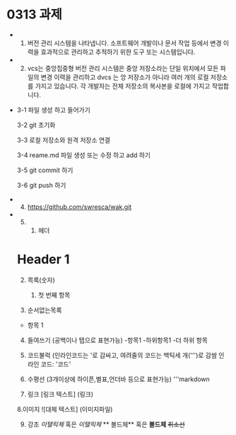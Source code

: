 # 0313 과제 
 * 1. 버전 관리 시스템을 나타냅니다. 소프트웨어 개발이나 문서 작업 등에서 변경 이력을 효과적으로 관리하고 추적하기 위한 도구 또는 시스템입니다.

 * 2. vcs는 중앙집중형 버전 관리 시스템은 중앙 저장소라는 단일 위치에서 모든 파일의 변경 이력을 관리하고 dvcs 는 앙 저장소가 아니라 여러 개의 로컬 저장소를 가지고 있습니다. 각 개발자는 전체 저장소의 복사본을 로컬에 가지고 작업합니다.

 * 3-1 파일 생성 하고 들어가기

   3-2 git 초기화

   3-3 로컬 저장소와 원격 저장소 연결

   3-4 reame.md 파일 생성 또는 수정 하고 add 하기   

   3-5 git commit 하기

   3-6 git push 하기








  * 4. https://github.com/swresca/wak.git 





 * 5. 1. 헤더
    # Header 1

      2. 목록(숫자)
          1. 첫 번째 항목


      3. 순서없는목록
      - 항목 1

      4. 들여쓰기 (공백이나 탭으로 표현가능)
      -항목1
        -하위항목1
            -더 하위 항목
    
      5. 코드불럭 (인라인코드는 '로 감싸고, 여려줄의 코드는 백틱세 개(''')로 감쌈
        인라인 코드: '코드'

      6. 수평선 (3개이상에 하이픈,별표,언더바 등으로 표현가능)
        '''markdown

      7. 링크
      [링크 텍스트] (링크)

      8.이미지
      ![대체 텍스트] (이미지파일)

      9. 강조
      *이탤릭체* 혹은 _이탤릭체_
      ** 볼드체** 혹은 __볼드체__
      ~~취소선~~
